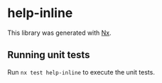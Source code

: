 # help-inline

This library was generated with [Nx](https://nx.dev).

## Running unit tests

Run `nx test help-inline` to execute the unit tests.
